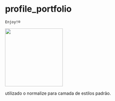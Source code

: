 # profile_portfolio

``` Enjoy!®️ ```

<img src="https://octodex.github.com/images/scottocat.jpg" width="190">

utilizado o normalize para camada de estilos padrão.

